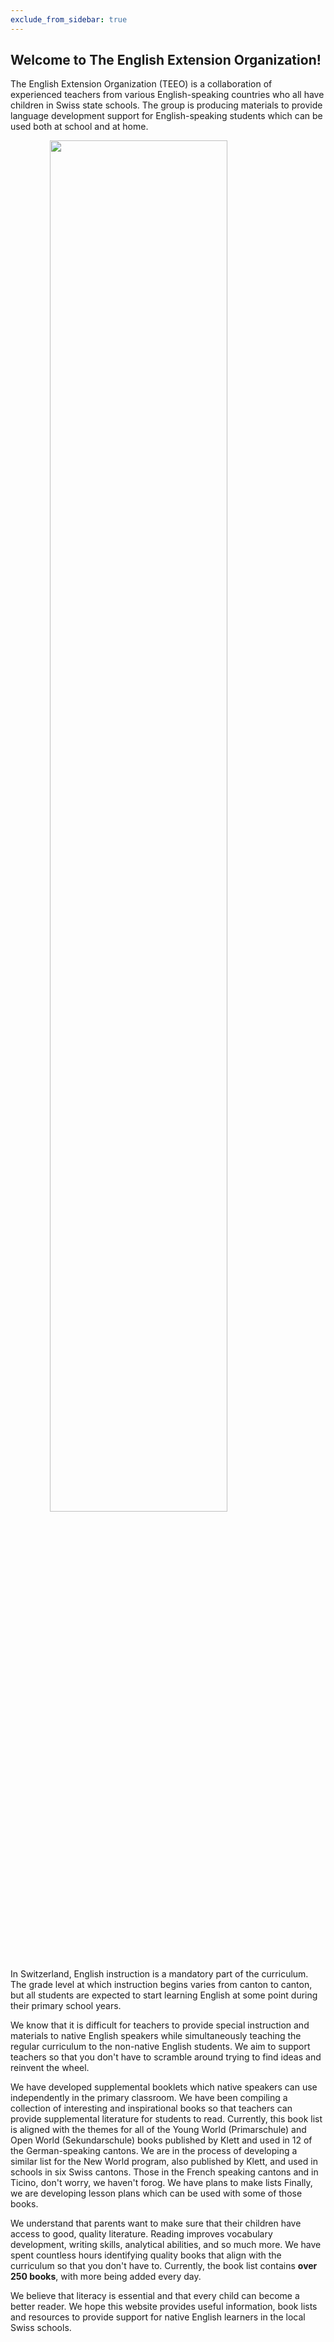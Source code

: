```yaml
---
exclude_from_sidebar: true
---
```


## Welcome to The English Extension Organization! 


The English Extension Organization (TEEO) is a collaboration of experienced teachers from various English-speaking countries who all have children in Swiss state schools. The group is producing materials to provide language development support for English-speaking students which can be used both at school and at home.  

<img src="https://i.imgur.com/msRysTK.png" width="75%" style="display:block;margin-left:auto;margin-right:auto;"/>
In Switzerland, English instruction is a mandatory part of the curriculum.  The grade level at which instruction begins varies from canton to canton, but all students are expected to start learning English at some point during their primary school years.   

We know that it is difficult for teachers to provide special instruction and materials to native English speakers while simultaneously teaching the regular curriculum to the non-native English students.  We aim to support  teachers so that you don't have to scramble around trying to find ideas and reinvent the wheel.  

We have developed supplemental booklets which native speakers can use independently in the primary classroom.  We have been compiling a collection of interesting and inspirational books so that teachers can provide supplemental literature for students to read.  Currently, this book list is aligned with the themes  for all of the Young World (Primarschule) and Open World (Sekundarschule) books published by Klett and used in 12 of the German-speaking cantons. We are in the process of developing a similar list for the New World program, also published by Klett, and used in schools in six Swiss cantons.  Those in the French speaking cantons and in Ticino, don't worry, we haven't forog.  We have plans to make lists Finally, we are developing lesson plans which can be used with some of those books. 

We understand that parents want to make sure that their children have access to good, quality literature.  Reading improves vocabulary development, writing skills, analytical abilities, and so much more.  We have spent countless hours identifying quality books that align with the curriculum so that you don't have to.  Currently, the book list contains **over 250 books**, with more being added every day.

We believe that literacy is essential and that every child can become a better reader.  We hope this website provides useful information, book lists and resources to provide support for native English learners in the local Swiss schools.  

<!--stackedit_data:
eyJoaXN0b3J5IjpbMTQ0MDcyMzAyNiwtMjE2ODU0MDQ2LDEzNT
k2NDc4ODEsLTExOTEwOTcwMDAsLTEwODMzODMxNDQsLTgwMDEz
ODU2OSwxMzQxNjUyMTQ2LC00MjczMjQzNTUsLTk2MzU1NDQ1NS
wyMDc2MzIwMjY4LC00OTA1ODAzNzksLTgxNDcxNDc1OCwtMjAz
NDMwMTU2OSwtMTA4NTA2MzY5OCwtMTYyNDc0NjI3MCwtMTA1Mz
M5NzQwMSwtMTYyNDc0NjI3MCw3MzA1Mjg4MjgsLTk1Mzg1NDI3
NSwtOTUzODU0Mjc1XX0=
-->